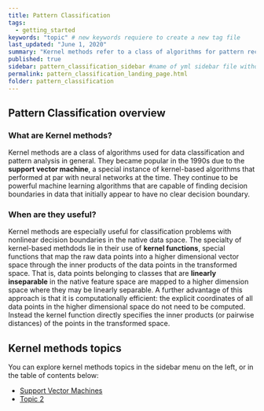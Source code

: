 ```yaml
---
title: Pattern Classification
tags:
  - getting_started
keywords: "topic" # new keywords requiere to create a new tag file
last_updated: "June 1, 2020"
summary: "Kernel methods refer to a class of algorithms for pattern recognition where data points in the native representation space are mapped to higher dimensions using a 'kernel function' without actually computing the coordinates in the higher dimensions."
published: true
sidebar: pattern_classification_sidebar #name of yml sidebar file withouth extension
permalink: pattern_classification_landing_page.html
folder: pattern_classification
---
```


## Pattern Classification overview

### What are Kernel methods?

Kernel methods are a class of algorithms used for data classification and pattern analysis in general. They became popular in the 1990s due to the **support vector machine**, a special instance of kernel-based algorithms that performed at par with neural networks at the time.
They continue to be powerful machine learning algorithms that are capable of finding decision boundaries in data that initially appear to have no clear decision boundary.

### When are they useful?

Kernel methods are especially useful for classification problems with nonlinear decision boundaries in the native data space. The specialty of kernel-based methdods lie in their use of **kernel functions**, special functions that map the raw data points into a higher dimensional vector space through the inner products of the data points in the transformed space. That is, data points belonging to classes that are **linearly inseparable** in the native feature space are mapped to a higher dimension space where they may be linearly separable. A further advantage of this approach is that it is computationally efficient: the explicit coordinates of all data points in the higher dimensional space do not need to be computed. Instead the kernel function directly specifies the inner products (or pairwise distances) of the points in the transformed space.

## Kernel methods topics

You can explore kernel methods topics in the sidebar menu on the left, or in the table of contents below:

* [Support Vector Machines](support_vector_machines.html)
* [Topic 2](topic_2.html)